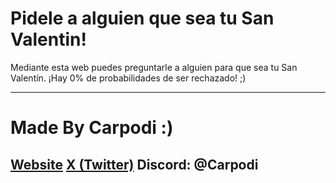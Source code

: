 # Pidele a alguien que sea tu San Valentin!
Mediante esta web puedes preguntarle a alguien para que sea tu San Valentín. ¡Hay 0% de probabilidades de ser rechazado! ;)

---
# Made By Carpodi :)

[Website](https://carpodi.is-a.dev)
[X (Twitter)](https://x.com/DevCarpodi)
Discord: @Carpodi
---
